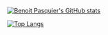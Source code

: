 [![Benoit Pasquier's GitHub stats](https://github-readme-stats.vercel.app/api?username=briochemc&count_private=true&show_icons=true&theme=algolia)](https://github.com/briochemc)

[![Top Langs](https://github-readme-stats.vercel.app/api/top-langs/?username=briochemc&hide=jupyter%20notebook,tex&theme=algolia)](https://github.com/briochemc)
